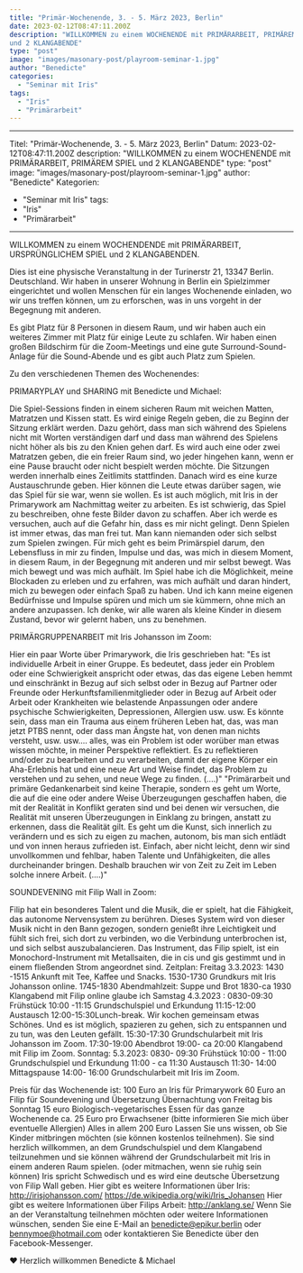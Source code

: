 ```yaml
---
title: "Primär-Wochenende, 3. - 5. März 2023, Berlin"
date: 2023-02-12T08:47:11.200Z
description: "WILLKOMMEN zu einem WOCHENENDE mit PRIMÄRARBEIT, PRIMÄREM SPIEL
und 2 KLANGABENDE"
type: "post"
image: "images/masonary-post/playroom-seminar-1.jpg"
author: "Benedicte"
categories: 
  - "Seminar mit Iris"
tags:
  - "Iris"
  - "Primärarbeit"
---
```


---
Titel: "Primär-Wochenende, 3. - 5. März 2023, Berlin"
Datum: 2023-02-12T08:47:11.200Z
description: "WILLKOMMEN zu einem WOCHENENDE mit PRIMÄRARBEIT, PRIMÄREM SPIEL
und 2 KLANGABENDE"
type: "post"
image: "images/masonary-post/playroom-seminar-1.jpg"
author: "Benedicte"
Kategorien: 
  - "Seminar mit Iris"
tags:
  - "Iris"
  - "Primärarbeit"
---

WILLKOMMEN zu einem WOCHENDENDE mit PRIMÄRARBEIT, URSPRÜNGLICHEM SPIEL
und 2 KLANGABENDEN.

Dies ist eine physische Veranstaltung in der Turinerstr 21, 13347 Berlin. Deutschland. Wir haben in unserer Wohnung in Berlin ein Spielzimmer eingerichtet und wollen Menschen für ein langes Wochenende einladen, wo wir uns treffen können, um zu erforschen, was in uns vorgeht in der Begegnung mit anderen.

Es gibt Platz für 8 Personen in diesem Raum, und wir haben auch ein weiteres Zimmer mit Platz für einige Leute zu schlafen.
Wir haben einen großen Bildschirm für die Zoom-Meetings und eine gute Surround-Sound-Anlage für die Sound-Abende und es gibt auch Platz zum Spielen.

Zu den verschiedenen Themen des Wochenendes:

PRIMARYPLAY und SHARING mit Benedicte und Michael:

Die Spiel-Sessions finden in einem sicheren Raum mit weichen Matten, Matratzen und Kissen statt. Es wird einige Regeln geben, die zu Beginn der Sitzung erklärt werden. Dazu gehört, dass man sich während des Spielens nicht mit Worten verständigen darf und dass man während des Spielens nicht höher als bis zu den Knien gehen darf. Es wird auch eine oder zwei Matratzen geben, die ein freier Raum sind, wo jeder hingehen kann, wenn er eine Pause braucht oder nicht bespielt werden möchte. Die Sitzungen werden innerhalb eines Zeitlimits stattfinden.
Danach wird es eine kurze Austauschrunde geben. Hier können die Leute etwas darüber sagen, wie das Spiel für sie war, wenn sie wollen. Es ist auch möglich, mit Iris in der Primarywork am Nachmittag weiter zu arbeiten.
Es ist schwierig, das Spiel zu beschreiben, ohne feste Bilder davon zu schaffen. Aber ich werde es versuchen, auch auf die Gefahr hin, dass es mir nicht gelingt.
Denn Spielen ist immer etwas, das man frei tut. Man kann niemanden oder sich selbst zum Spielen zwingen.
Für mich geht es beim Primärspiel darum, den Lebensfluss in mir zu finden, Impulse und das, was mich in diesem Moment, in diesem Raum, in der Begegnung mit anderen und mir selbst bewegt. Was mich bewegt und was mich aufhält.
Im Spiel habe ich die Möglichkeit, meine Blockaden zu erleben und zu erfahren, was mich aufhält und daran hindert, mich zu bewegen oder einfach Spaß zu haben. Und ich kann meine eigenen Bedürfnisse und Impulse spüren und mich um sie kümmern, ohne mich an andere anzupassen.
Ich denke, wir alle waren als kleine Kinder in diesem Zustand, bevor wir gelernt haben, uns zu benehmen.

PRIMÄRGRUPPENARBEIT mit Iris Johansson im Zoom:

Hier ein paar Worte über Primarywork, die Iris geschrieben hat:
"Es ist individuelle Arbeit in einer Gruppe. Es bedeutet, dass jeder ein Problem oder eine Schwierigkeit anspricht oder etwas, das das eigene Leben hemmt und einschränkt in Bezug auf sich selbst oder in Bezug auf Partner oder Freunde oder Herkunftsfamilienmitglieder oder in Bezug auf Arbeit oder Arbeit oder Krankheiten wie belastende Anpassungen oder andere psychische Schwierigkeiten, Depressionen, Allergien usw. usw. Es könnte sein, dass man ein Trauma aus einem früheren Leben hat, das, was man jetzt PTBS nennt, oder dass man Ängste hat, von denen man nichts versteht, usw. usw.... alles, was ein Problem ist oder worüber man etwas wissen möchte, in meiner Perspektive reflektiert. Es zu reflektieren und/oder zu bearbeiten und zu verarbeiten, damit der eigene Körper ein Aha-Erlebnis hat und eine neue Art und Weise findet, das Problem zu verstehen und zu sehen, und neue Wege zu finden. (....)"
"Primärarbeit und primäre Gedankenarbeit sind keine Therapie, sondern es geht um Worte, die auf die eine oder andere Weise Überzeugungen geschaffen haben, die mit der Realität in Konflikt geraten sind und bei denen wir versuchen, die Realität mit unseren Überzeugungen in Einklang zu bringen, anstatt zu erkennen, dass die Realität gilt. Es geht um die Kunst, sich innerlich zu verändern und es sich zu eigen zu machen, autonom, bis man sich entlädt und von innen heraus zufrieden ist. Einfach, aber nicht leicht, denn wir sind unvollkommen und fehlbar, haben Talente und Unfähigkeiten, die alles durcheinander bringen. Deshalb brauchen wir von Zeit zu Zeit im Leben solche innere Arbeit. (....)"

SOUNDEVENING mit Filip Wall in Zoom:

Filip hat ein besonderes Talent und die Musik, die er spielt, hat die Fähigkeit, das autonome Nervensystem zu berühren. Dieses System wird von dieser Musik nicht in den Bann gezogen, sondern genießt ihre Leichtigkeit und fühlt sich frei, sich dort zu verbinden, wo die Verbindung unterbrochen ist, und sich selbst auszubalancieren.
Das Instrument, das Filip spielt, ist ein Monochord-Instrument mit Metallsaiten, die in cis und gis gestimmt und in einem fließenden Strom angeordnet sind.
Zeitplan:
Freitag 3.3.2023:
1430 -1515 Ankunft mit Tee, Kaffee und Snacks.
1530-1730 Grundkurs mit Iris Johansson online.
1745-1830 Abendmahlzeit: Suppe und Brot
1830-ca 1930 Klangabend mit Filip online glaube ich
Samstag 4.3.2023 :
0830-09:30 Frühstück
10:00 -11:15 Grundschulspiel und Erkundung
11:15-12:00 Austausch
12:00-15:30Lunch-break. Wir kochen gemeinsam etwas Schönes. Und es ist möglich, spazieren zu gehen, sich zu entspannen und zu tun, was den Leuten gefällt.
15:30-17:30 Grundschularbeit mit Iris Johansson im Zoom.
17:30-19:00 Abendbrot
19:00- ca 20:00 Klangabend
mit Filip im Zoom.
Sonntag: 5.3.2023:
0830- 09:30 Frühstück
10:00 - 11:00 Grundschulspiel und Erkundung
11:00 - ca 11:30 Austausch
11:30- 14:00 Mittagspause
14:00- 16:00 Grundschularbeit mit Iris im Zoom.

Preis für das Wochenende ist:
100 Euro an Iris für Primarywork
60 Euro an Filip für Soundevening und Übersetzung
Übernachtung von Freitag bis Sonntag 15 euro
Biologisch-vegetarisches Essen für das ganze Wochenende ca. 25 Euro pro Erwachsener (bitte informieren Sie mich über eventuelle Allergien)
Alles in allem 200 Euro
Lassen Sie uns wissen, ob Sie Kinder mitbringen möchten (sie können kostenlos teilnehmen). Sie sind herzlich willkommen, an dem Grundschulspiel und dem Klangabend teilzunehmen und sie können während der Grundschularbeit mit Iris in einem anderen Raum spielen. (oder mitmachen, wenn sie ruhig sein können)
Iris spricht Schwedisch und es wird eine deutsche Übersetzung von Filip Wall geben.
Hier gibt es weitere Informationen über Iris:
http://irisjohansson.com/
https://de.wikipedia.org/wiki/Iris_Johansen
Hier gibt es weitere Informationen über Filips Arbeit:
http://anklang.se/
Wenn Sie an der Veranstaltung teilnehmen möchten oder weitere Informationen wünschen, senden Sie eine E-Mail an benedicte@epikur.berlin oder bennymoe@hotmail.com oder kontaktieren Sie Benedicte über den Facebook-Messenger.

❤️ Herzlich willkommen
Benedicte & Michael